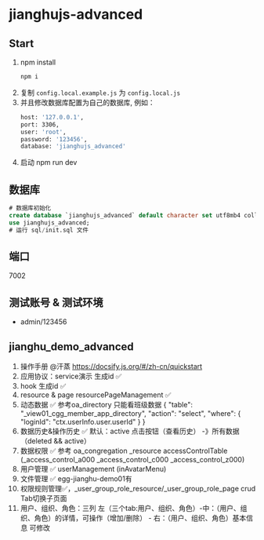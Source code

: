 # jianghujs-advanced

## Start

1. npm install
   ```bash
   npm i
   ```
2. 复制 `config.local.example.js` 为 `config.local.js`
3. 并且修改数据库配置为自己的数据库, 例如：
   ```bash
   host: '127.0.0.1',
   port: 3306,
   user: 'root',
   password: '123456',
   database: 'jianghujs_advanced'
   ```
4. 启动 npm run dev

## 数据库

```sql
# 数据库初始化
create database `jianghujs_advanced` default character set utf8mb4 collate utf8mb4_bin;
use jianghujs_advanced;
# 运行 sql/init.sql 文件
```

## 端口

7002

## 测试账号 & 测试环境

- admin/123456

## jianghu_demo_advanced

1. 操作手册 @汗蒸 https://docsify.js.org/#/zh-cn/quickstart
2. 应用协议：service演示 生成id ✅
3. hook 生成id ✅
4. resource & page resourcePageManagement ✅
5. 动态数据  ✅ 参考oa_directory 只能看班级数据 { "table": "_view01_cgg_member_app_directory", "action": "select", "where": { "loginId": "ctx.userInfo.user.userId" } } 
6. 数据历史&操作历史 ✅ 默认：active  点击按钮（查看历史） -》所有数据（deleted && active）
7. 数据权限 ✅ 参考 oa_congregation _resource accessControlTable (_access_control_a000 _access_control_c000 _access_control_z000)
8. 用户管理 ✅ userManagement (inAvatarMenu)
9. 文件管理 ✅ egg-jianghu-demo01有
10. 权限规则管理✅，_user_group_role_resource/_user_group_role_page crud Tab切换子页面
11. 用户、组织、角色：三列 左（三个tab:用户、组织、角色）-中：（用户、组织、角色）的详情，可操作（增加/删除） - 右：（用户、组织、角色）基本信息 可修改
